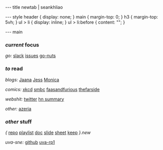 --- title
newtab | seankhliao

--- style
header {
display: none;
}
main {
margin-top: 0;
}
h3 {
margin-top: 5vh;
}
ul > li {
display: inline;
}
ul > li:before {
content: "";
}

--- main

### _current_ focus

_go:_
[slack](https://app.slack.com/client/T029RQSE6/C029RQSEE)
[issues](https://github.com/golang/go/issues)
[go-nuts](https://groups.google.com/forum/#!forum/golang-nuts)

### _to_ read

_blogs:_
[Jaana](https://jbd.dev/)
[Jess](https://jess.dev/)
[Monica](https://meowni.ca/)

_comics:_
[xkcd](https://xkcd.com/)
[smbc](https://www.smbc-comics.com/)
[faasandfurious](https://faasandfurious.com)
[thefarside](https://www.thefarside.com/)

_webshit:_
[twitter](https://twitter.com/home)
[hn summary ](http://n-gate.com/)

_other:_
[azeria](https://azeria-labs.com/)

### _other_ stuff

_{_
[repo](https://repo.new)
[playlist](https://playlist.new)
[doc](https://doc.new)
[slide](https://slide.new)
[sheet](https://sheet.new)
[keep](https://keep.new)
_}.new_

_uva-sne:_
[github](https://github.com/seankhliao/uva-sne)
[uva-rp1](https://github.com/seankhliao/uva-rp1)
